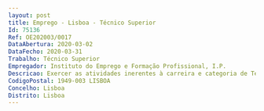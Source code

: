 ```yaml
--- 
layout: post
title: Emprego - Lisboa - Técnico Superior
Id: 75136
Ref: OE202003/0017
DataAbertura: 2020-03-02
DataFecho: 2020-03-31
Trabalho: Técnico Superior
Empregador: Instituto do Emprego e Formação Profissional, I.P.
Descricao: Exercer as atividades inerentes à carreira e categoria de Técnico Superior, correspondente ao grau de complexidade 3, no âmbito das atribuições da Direção de Serviços de Pessoal, do Departamento de Recursos Humanos, do IEFP, I.P., compreendendo, entre outras, as seguintes atividades   Elaboração de pareceres e informações, em matéria de recursos humanos   Interpretação e aplicação da legislação relativa ao regime jurídico de empregopúblico dos trabalhadores, bem como sobre os respetivos sistemas de proteçãosocial   Assegurar as funções de planeamento e controlo de gestão   Gestão de processos de recrutamento e seleção de trabalhadores   Promover análises e descrições de funções   Apetência para o trabalho em equipas multifuncionais e multidisciplinares   Desenvolvimento de planos de recrutamento   Participação em júris de procedimentos concursais.
CodigoPostal: 1949-003 LISBOA
Concelho: Lisboa
Distrito: Lisboa
--- 
```

